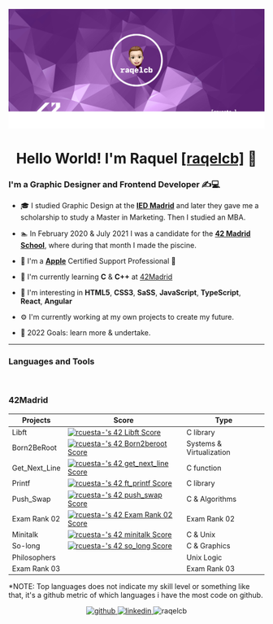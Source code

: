 <p align="center">
    <img src="images/raqelcb_Cover.png" alt="raqelcb_Cover">
</p>

<div align="center"> 
	<h1>Hello World! I'm Raquel <a href="http://rcbdesigner.com">[raqelcb]</a> 👋 
</div>  

### I'm a Graphic Designer and Frontend Developer ✍️💻

- 🎓 I studied Graphic Design at the [**IED Madrid**](https://iedmadrid.com) and later they gave me a scholarship to study a Master in Marketing. Then I studied an MBA.
- 🏊‍ In February 2020 & July 2021 I was a candidate for the [**42 Madrid School**](https://www.42madrid.com/en/), where during that month I made the piscine.
- 🍏 I'm a [**Apple**](https://apple.com) Certified Support Professional 

- 🌱 I'm currently learning **C** & **C++** at [42Madrid](https://www.42madrid.com/en/)
- 🧠 I'm interesting in **HTML5**, **CSS3**, **SaSS**, **JavaScript**, **TypeScript**, **React**, **Angular**
- ⚙️ I'm currently working at my own projects to create my future.
- 🚀 2022 Goals: learn more & undertake.
---
### Languages and Tools

<br>
<!-- ![](https://github-readme-stats.vercel.app/api?username=raqelcb&count_private=true&show_icons=true&theme=dark&hide_title=true) -->

<!--![Raqelcb's github stats](https://github-readme-stats.vercel.app/api?username=raqelcb&show_icons=true&count_private=true) -->
<!--<div align="center"><img src="https://badge42.vercel.app/api/v2/cl2hcosph023109mprtoo9c0w/stats?cursusId=21&coalitionId=66"/></div>-->
	


### 42Madrid

|   Projects	|  Score	| Type |
|---	|---	|--- |
| Libft |[![rcuesta-'s 42 Libft Score](https://badge42.vercel.app/api/v2/cl2hcosph023109mprtoo9c0w/project/2266655)](https://github.com/raqelcb) | C library |
| Born2BeRoot | [![rcuesta-'s 42 Born2beroot Score](https://badge42.vercel.app/api/v2/cl2hcosph023109mprtoo9c0w/project/2311141)](https://github.com/raqelcb) | Systems & Virtualization |
| Get_Next_Line	| [![rcuesta-'s 42 get_next_line Score](https://badge42.vercel.app/api/v2/cl2hcosph023109mprtoo9c0w/project/2345283)](https://github.com/raqelcb) | C function |
| Printf	| [![rcuesta-'s 42 ft_printf Score](https://badge42.vercel.app/api/v2/cl2hcosph023109mprtoo9c0w/project/2350172)](https://github.com/raqelcb) | C library |
| Push_Swap	| [![rcuesta-'s 42 push_swap Score](https://badge42.vercel.app/api/v2/cl2hcosph023109mprtoo9c0w/project/2382126)](https://github.com/raqelcb) | C & Algorithms |
| Exam Rank 02  | [![rcuesta-'s 42 Exam Rank 02 Score](https://badge42.vercel.app/api/v2/cl2hcosph023109mprtoo9c0w/project/2382128)](https://github.com/raqelcb) | Exam Rank 02
| Minitalk	| [![rcuesta-'s 42 minitalk Score](https://badge42.vercel.app/api/v2/cl2hcosph023109mprtoo9c0w/project/2450408)](https://github.com/raqelcb) | C & Unix |
| So-long	| [![rcuesta-'s 42 so_long Score](https://badge42.vercel.app/api/v2/cl2hcosph023109mprtoo9c0w/project/2465519)](https://github.com/raqelcb) | C & Graphics |
| Philosophers	|  | Unix Logic |
| Exam Rank 03	| | Exam Rank 03 |


*NOTE: Top languages does not indicate my skill level or something like that, it's a github metric of which languages i have the most code on github.

<div align="center">
	<a href="https://github.com/raqelcb" target="_blank">
	<img src=https://img.shields.io/badge/github-%2324292e.svg?&style=for-the-badge&logo=github&logoColor=white alt=github style="margin-bottom: 5px;" />
</a>
	<a href="https://linkedin.com/in/rcbdesigner" target="_blank">
	<img src=https://img.shields.io/badge/linkedin-%231E77B5.svg?&style=for-the-badge&logo=linkedin&logoColor=white alt=linkedin style="margin-bottom: 5px;" />
</a>
	<img src="https://komarev.com/ghpvc/?username=raqelcb&label=Profile%20views&color=fa8333&style=flat" alt="raqelcb" />
</div>
